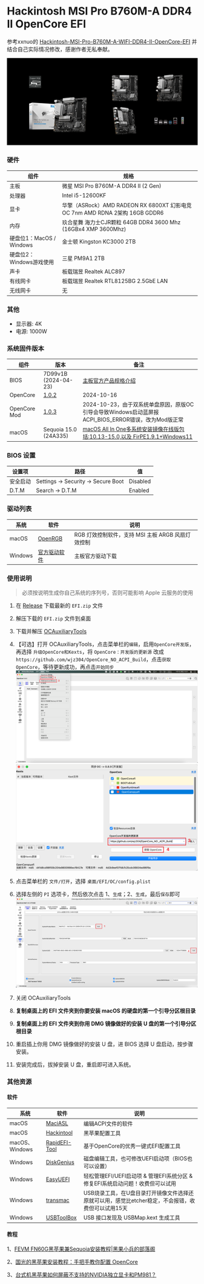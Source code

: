# Hackintosh MSI Pro B760M-A DDR4 II OpenCore EFI

参考xxnuo的 [Hackintosh-MSI-Pro-B760M-A-WIFI-DDR4-II-OpenCore-EFI](https://github.com/xxnuo/Hackintosh-MSI-Pro-B760M-A-WIFI-DDR4-II-OpenCore-EFI) 并结合自己实际情况修改，感谢作者无私奉献。

![Motherboard](Motherboard.png)

### 硬件

| 组件         | 规格                                                                        |
| ------------ | --------------------------------------------------------------------------- |
| 主板         | 微星 MSI Pro B760M-A DDR4 II (2 Gen)                                   |
| 处理器       | Intel i5-12600KF                                                            |
| 显卡         | 华擎（ASRock）AMD RADEON RX 6800XT 幻影电竞 OC 7nm AMD RDNA 2架构 16GB GDDR6 |
| 内存         | 玖合星舞 海力士CJR颗粒 64GB DDR4 3600 Mhz (16GBx4 XMP 3600Mhz)                 |
| 硬盘位1：MacOS / Windows   | 金士顿 Kingston KC3000 2TB                                               |
| 硬盘位2：Windows游戏使用 | 三星 PM9A1 2TB                                      |
| 声卡         | 板载瑞昱 Realtek ALC897                                                     |
| 有线网卡     | 板载瑞昱 Realtek RTL8125BG 2.5GbE LAN                                       |
| 无线网卡     | 无 |

### 其他

- 显示器: 4K
- 电源: 1000W

### 系统固件版本

| 组件     | 版本                                                | 备注                                                                                     |
| -------- | --------------------------------------------------- | ---------------------------------------------------------------------------------------- |
| BIOS     | 7D99v1B (2024-04-23)                                | [主板官方产品规格介绍](https://www.msi.cn/Motherboard/PRO-B760M-A-DDR4-II/Overview) |
| OpenCore | [1.0.2](https://github.com/acidanthera/OpenCorePkg) | 2024-10-16                                                                               |
| OpenCore Mod| [1.0.3](https://github.com/wjz304/OpenCore_NO_ACPI_Build) | 2024-10-23，由于双系统单盘原因，原版OC引导会导致Windows启动蓝屏报ACPI_BIOS_ERROR错误，改为Mod版正常                                                                               |
| macOS    | Sequoia 15.0 (24A335)                                 | [macOS All In One多系统安装镜像在线版包括:10.13-15.0,以及 FirPE1.9.1+Windows11](https://mp.weixin.qq.com/s/lUInPXMrJaL4T81C8GhSEg)                                |

### BIOS 设置

| 设置项   | 路径                                | 值       |
| -------- | ----------------------------------- | -------- |
| 安全启动 | Settings -> Security -> Secure Boot | Disabled |
| D.T.M    | Search -> D.T.M                     | Enabled  |

### 驱动列表

| 系统    | 软件                                                                                   | 说明                                              |
| ------- | -------------------------------------------------------------------------------------- | ------------------------------------------------- |
| macOS   | [OpenRGB](https://gitlab.com/CalcProgrammer1/OpenRGB)                                  | RGB 灯效控制软件，支持 MSI 主板 ARGB 风扇灯效控制 |
| Windows | [官方驱动软件](https://www.msi.cn/Motherboard/PRO-B760M-A-DDR4-II/support) | 主板官方驱动下载                                  |

### 使用说明

> 必须按说明生成你自己系统的序列号，否则可能影响 Apple 云服务的使用

1. 在 [Release](https://github.com/nocmt/Hackintosh-MSI-Pro-B760M-A-DDR4-II-OpenCore-EFI/releases) 下载最新的 `EFI.zip` 文件
2. 解压下载的 `EFI.zip` 文件到桌面
3. 下载并解压 [OCAuxiliaryTools](https://github.com/ic005k/OCAuxiliaryTools/releases)
4. 【可选】打开 OCAuxiliaryTools，点击菜单栏的`编辑`，启用`OpenCore开发版`，再选择 `升级OpenCore和Kexts`，将 `OpenCore：开发版的更新源`
改成 `https://github.com/wjz304/OpenCore_NO_ACPI_Build`，点击`获取OpenCore`，等待更新成功，再点击`开始同步`
![1](1.png)
![2](2.png)

5. 点击菜单栏的 `文件/打开`，选择 `桌面/EFI/OC/config.plist`
6. 选择左侧的 `PI` 选项卡，然后依次点击 1、`生成`；2、`生成`，最后`保存`即可
![Config](Config.png)
7. 关闭 OCAuxiliaryTools
8. **复制桌面上的 EFI 文件夹到你要安装 macOS 的硬盘的第一个引导分区根目录**
9. **复制桌面上的 EFI 文件夹到你用 DMG 镜像做好的安装 U 盘的第一个引导分区根目录**
10. 重启插上你用 DMG 镜像做好的安装 U 盘，进 BIOS 选择 U 盘启动，按步骤安装。
11. 安装完成后，拔掉安装 U 盘，重启即可进入系统。

### 其他资源

#### 软件

| 系统    | 软件                                                                                   | 说明                                              |
| ------- | -------------------------------------------------------------------------------------- | ------------------------------------------------- |
| macOS   | [MaciASL](https://gitlab.com/CalcProgrammer1/OpenRGB)                                  | 编辑ACPI文件的软件 |
| macOS | [Hackintool](https://github.com/benbaker76/Hackintool) | 黑苹果配置工具 |
| macOS、Windows | [RapidEFI-Tool](https://github.com/JeoJay127/RapidEFI-Tool) | 基于OpenCore的优秀一键式EFI配置工具 |
| Windows | [DiskGenius](https://www.diskgenius.cn/) | 磁盘编辑工具，也可修改UEFI启动项（BIOS也可以设置）                                  |
| Windows | [EasyUEFI](https://www.easyuefi.com/index-cn.html) | 轻松管理EFI/UEFI启动项 & 管理EFI系统分区 & 修复EFI系统启动问题！收费但可以试用|
| Windows | [transmac](https://www.easyuefi.com/index-cn.html) | USB烧录工具，在U盘目录打开镜像文件选择还原就可以用，感觉比etcher稳定，不会报错，收费但可以试用15天|
| Windows | [USBToolBox](https://github.com/USBToolBox/tool) | USB 接口发现及 USBMap.kext 生成工具|

#### 教程

1、[FEVM FN60G黑苹果兼Sequoia安装教程|黑果小兵的部落阁](https://blog.daliansky.net/FEVM-FN60G-Hackintosh-and-Sequoia-Installation-Tutorial.html#more)

2、[国光的黑苹果安装教程：手把手教你配置 OpenCore](https://apple.sqlsec.com/)

3、[台式机黑苹果如何屏蔽不支持的NVIDIA独立显卡和PM981？](https://heipg.cn/tutorial/block-nv-dgpu-or-pm981.html)